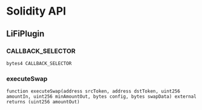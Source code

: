 # Solidity API

## LiFiPlugin

### CALLBACK_SELECTOR

```solidity
bytes4 CALLBACK_SELECTOR
```

### executeSwap

```solidity
function executeSwap(address srcToken, address dstToken, uint256 amountIn, uint256 minAmountOut, bytes config, bytes swapData) external returns (uint256 amountOut)
```

